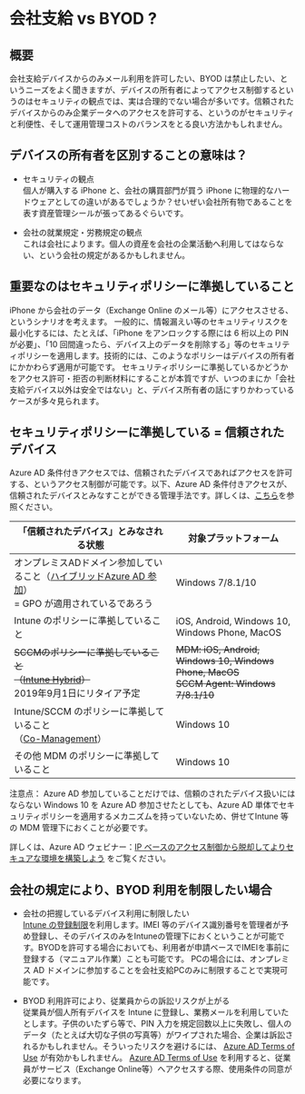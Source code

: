 # 会社支給 vs BYOD ?

## 概要
会社支給デバイスからのみメール利用を許可したい、BYOD は禁止したい、というニーズをよく聞きますが、デバイスの所有者によってアクセス制御するというのはセキュリティの観点では、実は合理的でない場合が多いです。信頼されたデバイスからのみ企業データへのアクセスを許可する、というのがセキュリティと利便性、そして運用管理コストのバランスをとる良い方法かもしれません。

## デバイスの所有者を区別することの意味は？
* セキュリティの観点  
個人が購入する iPhone と、会社の購買部門が買う iPhone に物理的なハードウェアとしての違いがあるでしょうか？せいぜい会社所有物であることを表す資産管理シールが張ってあるぐらいです。

* 会社の就業規定・労務規定の観点  
これは会社によります。個人の資産を会社の企業活動へ利用してはならない、という会社の規定があるかもしれません。

## 重要なのはセキュリティポリシーに準拠していること
iPhone から会社のデータ（Exchange Online のメール等）にアクセスさせる、というシナリオを考えます。
一般的に、情報漏えい等のセキュリティリスクを最小化するには、たとえば、「iPhone をアンロックする際には 6 桁以上の PIN が必要」、「10 回間違ったら、デバイス上のデータを削除する」等のセキュリティポリシーを適用します。技術的には、このようなポリシーはデバイスの所有者にかかわらず適用が可能です。
セキュリティポリシーに準拠しているかどうかをアクセス許可・拒否の判断材料にすることが本質ですが、いつのまにか「会社支給デバイス以外は安全ではない」と、デバイス所有者の話にすりかわっているケースが多々見られます。

## セキュリティポリシーに準拠している = 信頼されたデバイス
Azure AD 条件付きアクセスでは、信頼されたデバイスであればアクセスを許可する、というアクセス制御が可能です。以下、Azure AD 条件付きアクセスが、信頼されたデバイスとみなすことができる管理手法です。詳しくは、[こちら](https://docs.microsoft.com/ja-jp/azure/active-directory/active-directory-conditional-access-policy-connected-applications)を参照ください。

|「信頼されたデバイス」とみなされる状態|対象プラットフォーム|
|-|-|
|オンプレミスADドメイン参加していること（[ハイブリッドAzure AD 参加](https://docs.microsoft.com/ja-jp/azure/active-directory/device-management-hybrid-azuread-joined-devices-setup)）<br>= GPO が適用されているであろう|Windows 7/8.1/10|
|Intune のポリシーに準拠していること|iOS, Android, Windows 10, Windows Phone, MacOS|
|~~SCCMのポリシーに準拠していること<br>（[Intune Hybrid](https://docs.microsoft.com/ja-jp/sccm/mdm/deploy-use/setup-hybrid-mdm)）~~<br>2019年9月1日にリタイア予定|~~MDM: iOS, Android, Windows 10, Windows Phone, MacOS <br> SCCM Agent: Windows 7/8.1/10~~
|Intune/SCCM のポリシーに準拠していること<br>（[Co-Management](https://docs.microsoft.com/ja-jp/sccm/core/clients/manage/co-management-overview)）|Windows 10|
|その他 MDM のポリシーに準拠していること|Windows 10|

注意点： Azure AD 参加していることだけでは、信頼のされたデバイス扱いにはならない
Windows 10 を Azure AD 参加させたとしても、Azure AD 単体でセキュリティポリシーを適用するメカニズムを持っていないため、併せてIntune 等の MDM 管理下におくことが必要です。

詳しくは、Azure AD ウェビナー：[IP ベースのアクセス制御から脱却してよりセキュアな環境を構築しよう](http://aka.ms/ztnwebinar) をご覧ください。

## 会社の規定により、BYOD 利用を制限したい場合
* 会社の把握しているデバイス利用に制限したい  
[Intune の登録制限](https://docs.microsoft.com/ja-jp/intune/enrollment-options)を利用します。IMEI 等のデバイス識別番号を管理者が予め登録し、そのデバイスのみをIntuneの管理下におくということが可能です。BYODを許可する場合においても、利用者が申請ベースでIMEIを事前に登録する（マニュアル作業）ことも可能です。
PCの場合には、オンプレミス AD ドメインに参加することを会社支給PCのみに制限することで実現可能です。

* BYOD 利用許可により、従業員からの訴訟リスクが上がる  
従業員が個人所有デバイスを Intune に登録し、業務メールを利用していたとします。子供のいたずら等で、PIN 入力を規定回数以上に失敗し、個人のデータ（たとえば大切な子供の写真等）がワイプされた場合、企業は訴訟されるかもしれません。そういったリスクを避けるには、
[Azure AD Terms of Use](https://docs.microsoft.com/ja-jp/azure/active-directory/active-directory-tou) が有効かもしれません。
[Azure AD Terms of Use](https://docs.microsoft.com/ja-jp/azure/active-directory/active-directory-tou) を利用すると、従業員がサービス（Exchange Online等）へアクセスする際、使用条件の同意が必要になります。
